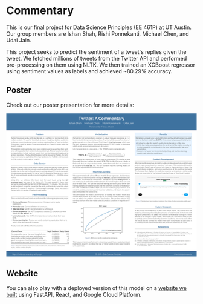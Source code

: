 # Commentary
This is our final project for Data Science Principles (EE 461P) at UT Austin. Our group members are Ishan Shah, Rishi Ponnekanti, Michael Chen, and Udai Jain.

This project seeks to predict the sentiment of a tweet's replies given the tweet. We fetched millions of tweets from the Twitter API and performed pre-processing on them using NLTK. We then trained an XGBoost regressor using sentiment values as labels and achieved \~80.29% accuracy.

## Poster
Check out our poster presentation for more details:

![Poster Presentation](poster.png)

## Website
You can also play with a deployed version of this model on a [website we built](https://twittercommentary.netlify.app) using FastAPI, React, and Google Cloud Platform.